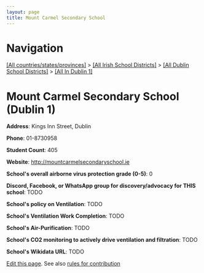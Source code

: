 ```yaml
---
layout: page
title: Mount Carmel Secondary School
---
```

# Navigation

[[All countries/states/provinces]](../../../..) > [[All Irish School Districts]](../../..) > [[All Dublin School Districts]](../..) > [[All In Dublin 1]](..)

# Mount Carmel Secondary School (Dublin 1)

**Address**: Kings Inn Street, Dublin

**Phone**: 01-8730958

**Student Count**: 405

**Website**: <http://mountcarmelsecondaryschool.ie>

**School's overall airborne virus protection grade (0-5)**: 0

**Discord, Facebook, or WhatsApp group for discovery/advocacy for THIS school**: TODO

**School's policy on Ventilation**: TODO

**School's Ventilation Work Completion**: TODO

**School's Air-Purification**: TODO

**School's CO2 monitoring to actively drive ventilation and filtration**: TODO

**School's Wikidata URL**: TODO


[Edit this page](https://github.com/ventilate-schools/Ireland/edit/main/./Dublin_1/Mount_Carmel_Secondary_School.md). See also [rules for contribution](../../../contribution-rules/)